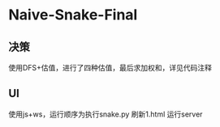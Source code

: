 # Naive-Snake-Final

## 决策

使用DFS+估值，进行了四种估值，最后求加权和，详见代码注释

## UI

使用js+ws，运行顺序为执行snake.py 刷新1.html 运行server

